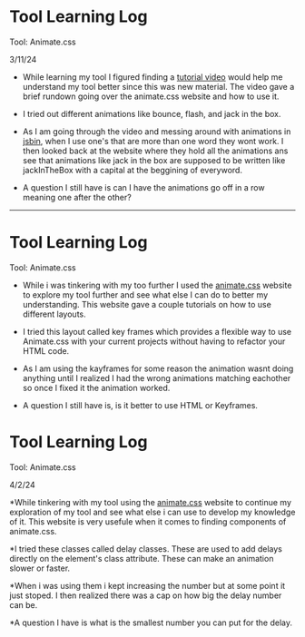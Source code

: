 # Tool Learning Log

Tool: Animate.css

3/11/24


* While learning my tool I figured finding a [tutorial video](https://www.youtube.com/watch?v=VzbBcVRquYA) would help me understand my tool better since this was new material. The video gave a brief rundown going over the animate.css website and how to use it.

* I tried out different animations like bounce, flash, and jack in the box.

* As I am going through the video and messing around with animations in [jsbin](https://jsbin.com/dahicidebo/edit?html,css,output), when I use one's that are more than one word they wont work. I then looked back at the website where they hold all the animations ans see that animations like jack in the box are supposed to be written like jackInTheBox with a capital at the beggining of everyword.

* A question I still have is can I have the animations go off in a row meaning one after the other?

---


# Tool Learning Log

Tool: Animate.css

* While i was tinkering with my too further I used the [animate.css](https://animate.style/) website to explore my tool further and see what else I can do to better my understanding. This website gave a couple tutorials on how to use different layouts.

* I tried this layout called key frames which provides a flexible way to use Animate.css with your current projects without having to refactor your HTML code.

* As I am using the kayframes for some reason the animation wasnt doing anything until I realized I had the wrong animations matching eachother so once I fixed it the animation worked.

* A question I still have is, is it better to use HTML or Keyframes.

# Tool Learning Log

Tool: Animate.css

4/2/24

*While tinkering with my tool using the [animate.css](https://animate.style/) website to continue my exploration of my tool and see what else i can use to develop my knowledge of it. This website is very usefule when it comes to finding components of animate.css.

*I tried these classes called delay classes. These are used to add delays directly on the element's class attribute. These can make an animation slower or faster.

*When i was using them i kept increasing the number but at some point it just stoped. I then realized there was a cap on how big the delay number can be.

*A question I have is what is the smallest number you can put for the delay.



<!--
* Links you used today (websites, videos, etc)
* Things you tried, progress you made, etc
* Challenges, a-ha moments, etc
* Questions you still have
* What you're going to try next
-->
